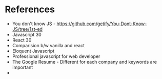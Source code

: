 # References
-   You don't know JS - https://github.com/getify/You-Dont-Know-JS/tree/1st-ed
-   Javascript 30
-   React 30 
-   Comparision b/w vanilla and react
-   Eloquent Javascript
-   Professional javascript for web developer
-   The Google Resume - Different for each company and keywords are important
-   
